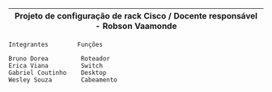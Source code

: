 |Projeto de configuração de rack Cisco / Docente responsável - Robson Vaamonde|
| ----- |

    Integrantes        Funções

    Bruno Dorea         Roteador
    Erica Viana         Switch
    Gabriel Coutinho    Desktop
    Wesley Souza        Cabeamento
